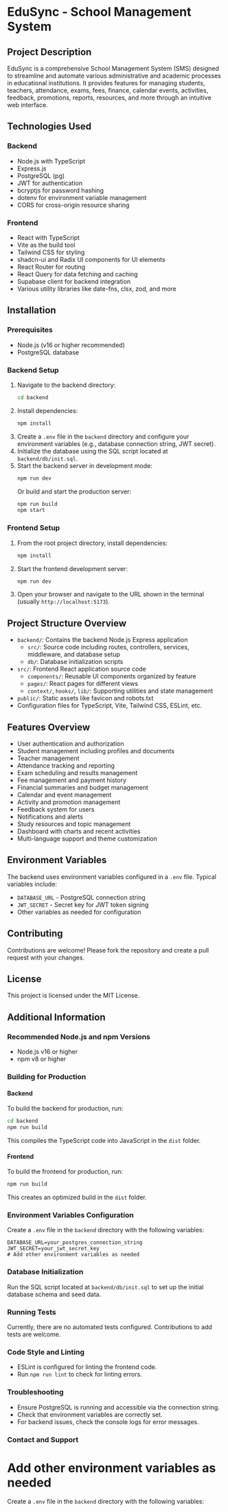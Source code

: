 # EduSync - School Management System

## Project Description
EduSync is a comprehensive School Management System (SMS) designed to streamline and automate various administrative and academic processes in educational institutions. It provides features for managing students, teachers, attendance, exams, fees, finance, calendar events, activities, feedback, promotions, reports, resources, and more through an intuitive web interface.

## Technologies Used

### Backend
- Node.js with TypeScript
- Express.js
- PostgreSQL (pg)
- JWT for authentication
- bcryptjs for password hashing
- dotenv for environment variable management
- CORS for cross-origin resource sharing

### Frontend
- React with TypeScript
- Vite as the build tool
- Tailwind CSS for styling
- shadcn-ui and Radix UI components for UI elements
- React Router for routing
- React Query for data fetching and caching
- Supabase client for backend integration
- Various utility libraries like date-fns, clsx, zod, and more

## Installation

### Prerequisites
- Node.js (v16 or higher recommended)
- PostgreSQL database

### Backend Setup
1. Navigate to the backend directory:
   ```bash
   cd backend
   ```
2. Install dependencies:
   ```bash
   npm install
   ```
3. Create a `.env` file in the `backend` directory and configure your environment variables (e.g., database connection string, JWT secret).
4. Initialize the database using the SQL script located at `backend/db/init.sql`.
5. Start the backend server in development mode:
   ```bash
   npm run dev
   ```
   Or build and start the production server:
   ```bash
   npm run build
   npm start
   ```

### Frontend Setup
1. From the root project directory, install dependencies:
   ```bash
   npm install
   ```
2. Start the frontend development server:
   ```bash
   npm run dev
   ```
3. Open your browser and navigate to the URL shown in the terminal (usually `http://localhost:5173`).

## Project Structure Overview

- `backend/`: Contains the backend Node.js Express application
  - `src/`: Source code including routes, controllers, services, middleware, and database setup
  - `db/`: Database initialization scripts
- `src/`: Frontend React application source code
  - `components/`: Reusable UI components organized by feature
  - `pages/`: React pages for different views
  - `context/`, `hooks/`, `lib/`: Supporting utilities and state management
- `public/`: Static assets like favicon and robots.txt
- Configuration files for TypeScript, Vite, Tailwind CSS, ESLint, etc.

## Features Overview

- User authentication and authorization
- Student management including profiles and documents
- Teacher management
- Attendance tracking and reporting
- Exam scheduling and results management
- Fee management and payment history
- Financial summaries and budget management
- Calendar and event management
- Activity and promotion management
- Feedback system for users
- Notifications and alerts
- Study resources and topic management
- Dashboard with charts and recent activities
- Multi-language support and theme customization

## Environment Variables

The backend uses environment variables configured in a `.env` file. Typical variables include:

- `DATABASE_URL` - PostgreSQL connection string
- `JWT_SECRET` - Secret key for JWT token signing
- Other variables as needed for configuration

## Contributing

Contributions are welcome! Please fork the repository and create a pull request with your changes.

## License

This project is licensed under the MIT License.

## Additional Information

### Recommended Node.js and npm Versions
- Node.js v16 or higher
- npm v8 or higher

### Building for Production

#### Backend
To build the backend for production, run:
```bash
cd backend
npm run build
```
This compiles the TypeScript code into JavaScript in the `dist` folder.

#### Frontend
To build the frontend for production, run:
```bash
npm run build
```
This creates an optimized build in the `dist` folder.

### Environment Variables Configuration

Create a `.env` file in the `backend` directory with the following variables:
```
DATABASE_URL=your_postgres_connection_string
JWT_SECRET=your_jwt_secret_key
# Add other environment variables as needed
```

### Database Initialization

Run the SQL script located at `backend/db/init.sql` to set up the initial database schema and seed data.

### Running Tests

Currently, there are no automated tests configured. Contributions to add tests are welcome.

### Code Style and Linting

- ESLint is configured for linting the frontend code.
- Run `npm run lint` to check for linting errors.

### Troubleshooting

- Ensure PostgreSQL is running and accessible via the connection string.
- Check that environment variables are correctly set.
- For backend issues, check the console logs for error messages.

### Contact and Support

# Add other environment variables as needed
Create a `.env` file in the `backend` directory with the following variables:
